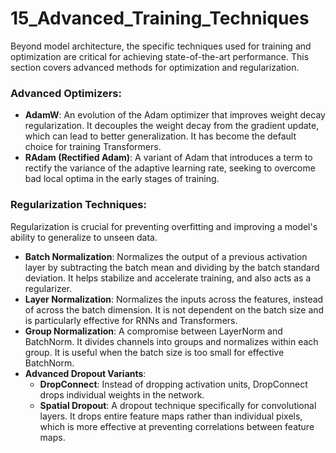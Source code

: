 # 15_Advanced_Training_Techniques

Beyond model architecture, the specific techniques used for training and optimization are critical for achieving state-of-the-art performance. This section covers advanced methods for optimization and regularization.

### Advanced Optimizers:

-   **AdamW**: An evolution of the Adam optimizer that improves weight decay regularization. It decouples the weight decay from the gradient update, which can lead to better generalization. It has become the default choice for training Transformers.
-   **RAdam (Rectified Adam)**: A variant of Adam that introduces a term to rectify the variance of the adaptive learning rate, seeking to overcome bad local optima in the early stages of training.

### Regularization Techniques:

Regularization is crucial for preventing overfitting and improving a model's ability to generalize to unseen data.

-   **Batch Normalization**: Normalizes the output of a previous activation layer by subtracting the batch mean and dividing by the batch standard deviation. It helps stabilize and accelerate training, and also acts as a regularizer.
-   **Layer Normalization**: Normalizes the inputs across the features, instead of across the batch dimension. It is not dependent on the batch size and is particularly effective for RNNs and Transformers.
-   **Group Normalization**: A compromise between LayerNorm and BatchNorm. It divides channels into groups and normalizes within each group. It is useful when the batch size is too small for effective BatchNorm.
-   **Advanced Dropout Variants**:
    -   **DropConnect**: Instead of dropping activation units, DropConnect drops individual weights in the network.
    -   **Spatial Dropout**: A dropout technique specifically for convolutional layers. It drops entire feature maps rather than individual pixels, which is more effective at preventing correlations between feature maps. 